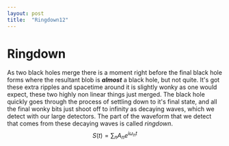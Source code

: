 ```yaml
---
layout: post
title:  "Ringdown12"
---
```

 
# Ringdown
As two black holes merge there is a moment right before the final black hole forms where the resultant blob is ___almost___ a black hole, but not quite. 
It's got these extra ripples and spacetime around it is slightly wonky as one would expect, these two highly non linear things just merged. 
The black hole quickly goes through the process of settling down to it's final state, and all the final wonky bits just shoot off to infinity as decaying waves, which we detect with our large detectors.
The part of the waveform that we detect that comes from these decaying waves is called *ringdown*.
$$ S(t) = \sum_{n} A_n e^{i \omega_{n} t} $$  
